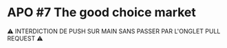 # APO #7 The good choice market

⚠️ INTERDICTION DE PUSH SUR MAIN SANS PASSER PAR L'ONGLET PULL REQUEST ⚠️

